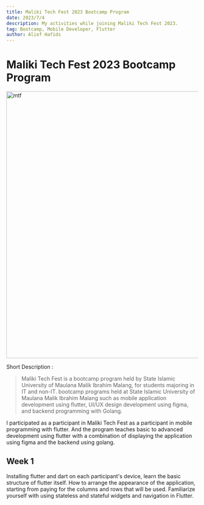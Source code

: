 ```yaml
---
title: Maliki Tech Fest 2023 Bootcamp Program
date: 2023/7/4
description: My activities while joining Maliki Tech Fest 2023.
tag: Bootcamp, Mobile Developer, Flutter
author: Alief Hafids
---
```


# Maliki Tech Fest 2023 Bootcamp Program

<img src="/images/uin-log/mtf-image.png" data-align="center" alt="mtf" width="700px"/>

Short Description :
>Maliki Tech Fest is a bootcamp program held by State Islamic University of Maulana Malik Ibrahim Malang, for students majoring in IT and non-IT. bootcamp programs held at State Islamic University of Maulana Malik Ibrahim Malang such as mobile application development using flutter, UI/UX design development using figma, and backend programming with Golang.

I participated as a participant in Maliki Tech Fest as a participant in mobile programming with flutter. And the program teaches basic to advanced development using flutter with a combination of displaying the application using figma and the backend using golang.

## Week 1

Installing flutter and dart on each participant's device, learn the basic structure of flutter itself. How to arrange the appearance of the application, starting from paying for the columns and rows that will be used. Familiarize yourself with using stateless and stateful widgets and navigation in Flutter.

